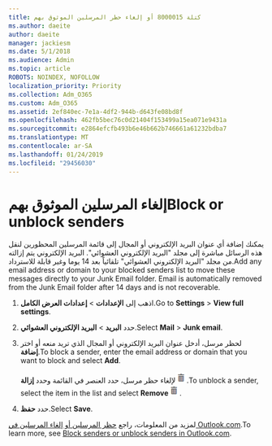 ```yaml
---
title: كتلة 8000015 أو إلغاء حظر المرسلين الموثوق بهم
ms.author: daeite
author: daeite
manager: jackiesm
ms.date: 5/1/2018
ms.audience: Admin
ms.topic: article
ROBOTS: NOINDEX, NOFOLLOW
localization_priority: Priority
ms.collection: Adm_O365
ms.custom: Adm_O365
ms.assetid: 2ef840ec-7e1a-4df2-944b-d643fe08bd8f
ms.openlocfilehash: 462fb5bec76c0d21404f153499a15ea071e9431a
ms.sourcegitcommit: e2864efcfb493b6e46b662b746661a61232bdba7
ms.translationtype: MT
ms.contentlocale: ar-SA
ms.lasthandoff: 01/24/2019
ms.locfileid: "29456030"
---
```

# <a name="block-or-unblock-senders"></a><span data-ttu-id="92c9d-102">إلغاء المرسلين الموثوق بهم</span><span class="sxs-lookup"><span data-stu-id="92c9d-102">Block or unblock senders</span></span>

<span data-ttu-id="92c9d-p101">يمكنك إضافة أي عنوان البريد الإلكتروني أو المجال إلى قائمة المرسلين المحظورين لنقل هذه الرسائل مباشرة إلى مجلد "البريد الإلكتروني العشوائي". البريد الإلكتروني يتم إزالته من مجلد "البريد الإلكتروني العشوائي" تلقائياً بعد 14 يوما وغير قابلة للاسترداد.</span><span class="sxs-lookup"><span data-stu-id="92c9d-p101">Add any email address or domain to your blocked senders list to move these messages directly to your Junk Email folder. Email is automatically removed from the Junk Email folder after 14 days and is not recoverable.</span></span>
  
1. <span data-ttu-id="92c9d-105">اذهب إلى **الإعدادات** \> **إعدادات العرض الكامل**.</span><span class="sxs-lookup"><span data-stu-id="92c9d-105">Go to **Settings** \> **View full settings**.</span></span> 
    
2. <span data-ttu-id="92c9d-106">حدد **البريد** \> **البريد الإلكتروني العشوائي**.</span><span class="sxs-lookup"><span data-stu-id="92c9d-106">Select **Mail** \> **Junk email**.</span></span> 
    
3. <span data-ttu-id="92c9d-107">لحظر مرسل، أدخل عنوان البريد الإلكتروني أو المجال الذي تريد منعه أو اختر **إضافة**.</span><span class="sxs-lookup"><span data-stu-id="92c9d-107">To block a sender, enter the email address or domain that you want to block and select **Add**.</span></span> 
    
    <span data-ttu-id="92c9d-108">لإلغاء حظر مرسل، حدد العنصر في القائمة وحدد **إزالة**![حذف](media/deb47846-8483-4f9d-813a-fc8fe288b583.png).</span><span class="sxs-lookup"><span data-stu-id="92c9d-108">To unblock a sender, select the item in the list and select **Remove**![Delete](media/deb47846-8483-4f9d-813a-fc8fe288b583.png).</span></span>
    
4. <span data-ttu-id="92c9d-109">حدد **حفظ**.</span><span class="sxs-lookup"><span data-stu-id="92c9d-109">Select **Save**.</span></span> 
    
<span data-ttu-id="92c9d-110">لمزيد من المعلومات، راجع [حظر المرسلين أو إلغاء المرسلين في Outlook.com](https://go.microsoft.com/fwlink/p/?linkid=873133).</span><span class="sxs-lookup"><span data-stu-id="92c9d-110">To learn more, see [Block senders or unblock senders in Outlook.com](https://go.microsoft.com/fwlink/p/?linkid=873133).</span></span>
  

